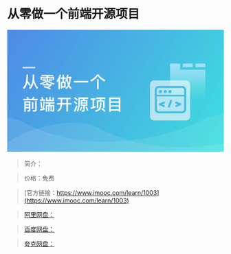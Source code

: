 # 从零做一个前端开源项目

![img](../../assets/5fe443040001e16505400304.jpg)

> 简介：

> 价格：免费

> [官方链接：https://www.imooc.com/learn/1003](https://www.imooc.com/learn/1003)

> [阿里网盘：]()

> [百度网盘：]()

> [夸克网盘：]()
